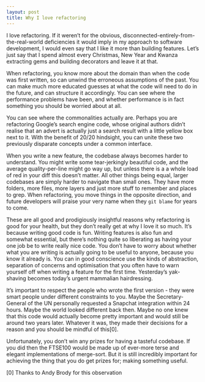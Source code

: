 ```yaml
---
layout: post
title: Why I love refactoring
---
```

I love refactoring. If it weren’t for the obvious, disconnected-entirely-from-the-real-world deficiencies it would imply in my approach to software development, I would even say that I like it more than building features. Let’s just say that I spend almost every Christmas, New Year and Kwanza extracting gems and building decorators and leave it at that.

When refactoring, you know more about the domain than when the code was first written, so can unwind the erroneous assumptions of the past. You can make much more educated guesses at what the code will need to do in the future, and can structure it accordingly. You can see where the performance problems have been, and whether performance is in fact something you should be worried about at all.

You can see where the commonalities actually are. Perhaps you are refactoring Google’s search engine code, whose original authors didn’t realise that an advert is actually just a search result with a little yellow box next to it. With the benefit of 20/20 hindsight, you can unite these two previously disparate concepts under a common interface.

When you write a new feature, the codebase always becomes harder to understand. You might write some tear-jerkingly beautiful code, and the average quality-per-line might go way up, but unless there is a a whole load of red in your diff this doesn’t matter. All other things being equal, larger codebases are simply harder to navigate than small ones. They have more folders, more files, more layers and just more stuff to remember and places to grep. When refactoring, you move things in the opposite direction, and future developers will praise your very name when they `git blame` for years to come.

These are all good and prodigiously insightful reasons why refactoring is good for your health, but they don’t really get at why I love it so much. It’s because writing good code is fun. Writing features is also fun and somewhat essential, but there’s nothing quite so liberating as having your one job be to write really nice code. You don’t have to worry about whether what you are writing is actually going to be useful to anyone, because you know it already is. You can in good conscience use the kinds of abstraction, separation of concerns and optimisation that you often have to warn yourself off when writing a feature for the first time. Yesterday’s yak-shaving becomes today’s urgent mammalian hairdressing.

It’s important to respect the people who wrote the first version - they were smart people under different constraints to you. Maybe the Secretary-General of the UN personally requested a Snapchat integration within 24 hours. Maybe the world looked different back then. Maybe no one knew that this code would actually become pretty important and would still be around two years later. Whatever it was, they made their decisions for a reason and you should be mindful of this[0].

Unfortunately, you don’t win any prizes for having a tasteful codebase. If you did then the FTSE100 would be made up of ever-more terse and elegant implementations of merge-sort. But it is still incredibly important for achieving the thing that you do get prizes for; making something useful.

[0] Thanks to Andy Brody for this observation
